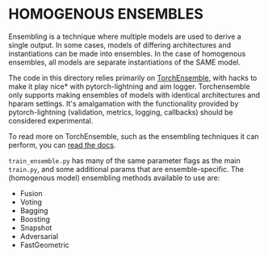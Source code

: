 # HOMOGENOUS ENSEMBLES

Ensembling is a technique where multiple models are used to derive a single output.
In some cases, models of differing architectures and instantiations can be made into ensembles.
In the case of homogenous ensembles, all models are separate instantiations of the SAME model.

The code in this directory relies primarily on [TorchEnsemble](https://github.com/TorchEnsemble-Community/Ensemble-Pytorch), with hacks to make it play nice* with pytorch-lightning and aim logger. Torchensemble only supports making ensembles of models with identical architectures and hparam settings. It's amalgamation with the functionality provided by pytorch-lightning (validation, metrics, logging, callbacks) should be considered experimental. 

To read more on TorchEnsemble, such as the ensembling techniques it can perform, you can [read the docs](https://ensemble-pytorch.readthedocs.io/en/latest/introduction.html).

`train_ensemble.py` has many of the same parameter flags as the main `train.py`, and some additional params that are ensemble-specific. The (homogenous model) ensembling methods available to use are:

* Fusion
* Voting
* Bagging
* Boosting
* Snapshot
* Adversarial
* FastGeometric


